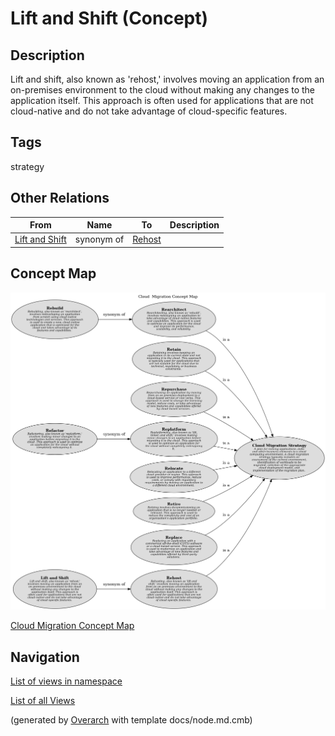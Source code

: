 
# Lift and Shift (Concept)
## Description
Lift and shift, also known as 'rehost,' involves moving an application from an on-premises environment
          to the cloud without making any changes to the application itself. This approach is often used for
          applications that are not cloud-native and do not take advantage of cloud-specific features.


## Tags
strategy
## Other Relations
| From | Name | To | Description |
|---|---|---|---|
| [Lift and Shift](../../../software-development/cloud/migration/lift-and-shift.md) | synonym of | [Rehost](../../../software-development/cloud/migration/rehost.md) |  |

## Concept Map
![Cloud  Migration Concept Map](../../../software-development/cloud/migration/concept-view.png)

[Cloud  Migration Concept Map](../../../software-development/cloud/migration/concept-view.md)


## Navigation
[List of views in namespace](./views-in-namespace.md)

[List of all Views](../../../views.md)


(generated by [Overarch](https://github.com/soulspace-org/overarch) with template docs/node.md.cmb)
